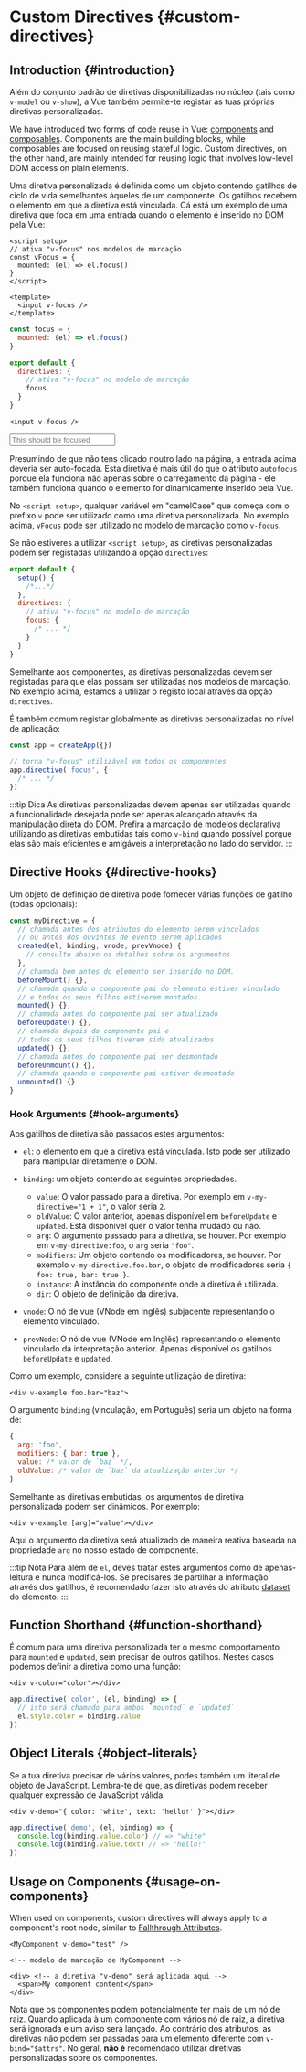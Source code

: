 # Custom Directives {#custom-directives}

<script setup>
const vFocus = {
  mounted: el => {
    el.focus()
  }
}
</script>

## Introduction {#introduction}

Além do conjunto padrão de diretivas disponibilizadas no núcleo (tais como `v-model` ou `v-show`), a Vue também permite-te registar as tuas próprias diretivas personalizadas.

We have introduced two forms of code reuse in Vue: [components](/guide/essentials/component-basics) and [composables](./composables). Components are the main building blocks, while composables are focused on reusing stateful logic. Custom directives, on the other hand, are mainly intended for reusing logic that involves low-level DOM access on plain elements.

Uma diretiva personalizada é definida como um objeto contendo gatilhos de ciclo de vida semelhantes àqueles de um componente. Os gatilhos recebem o elemento em que a diretiva está vinculada. Cá está um exemplo de uma diretiva que foca em uma entrada quando o elemento é inserido no DOM pela Vue:

<div class="composition-api">

```vue
<script setup>
// ativa "v-focus" nos modelos de marcação
const vFocus = {
  mounted: (el) => el.focus()
}
</script>

<template>
  <input v-focus />
</template>
```

</div>

<div class="options-api">

```js
const focus = {
  mounted: (el) => el.focus()
}

export default {
  directives: {
    // ativa "v-focus" no modelo de marcação
    focus
  }
}
```

```vue-html
<input v-focus />
```

</div>

<div class="demo">
  <input v-focus placeholder="This should be focused" />
</div>

Presumindo de que não tens clicado noutro lado na página, a entrada acima deveria ser auto-focada. Esta diretiva é mais útil do que o atributo `autofocus` porque ela funciona não apenas sobre o carregamento da página - ele também funciona quando o elemento for dinamicamente inserido pela Vue.

<div class="composition-api">

No `<script setup>`, qualquer variável em "camelCase" que começa com o prefixo `v` pode ser utilizado como uma diretiva personalizada. No exemplo acima, `vFocus` pode ser utilizado no modelo de marcação como `v-focus`.

Se não estiveres a utilizar `<script setup>`, as diretivas personalizadas podem ser registadas utilizando a opção `directives`:

```js
export default {
  setup() {
    /*...*/
  },
  directives: {
    // ativa "v-focus" no modelo de marcação
    focus: {
      /* ... */
    }
  }
}
```

</div>

<div class="options-api">

Semelhante aos componentes, as diretivas personalizadas devem ser registadas para que elas possam ser utilizadas nos modelos de marcação. No exemplo acima, estamos a utilizar o registo local através da opção `directives`.

</div>

É também comum registar globalmente as diretivas personalizadas no nível de aplicação:

```js
const app = createApp({})

// torna "v-focus" utilizável em todos os componentes
app.directive('focus', {
  /* ... */
})
```

:::tip Dica
As diretivas personalizadas devem apenas ser utilizadas quando a funcionalidade desejada pode ser apenas alcançado através da manipulação direta do DOM. Prefira a marcação de modelos declarativa utilizando as diretivas embutidas tais como `v-bind` quando possível porque elas são mais eficientes e amigáveis a interpretação no lado do servidor.
:::

## Directive Hooks {#directive-hooks}

Um objeto de definição de diretiva pode fornecer várias funções de gatilho (todas opcionais):

```js
const myDirective = {
  // chamada antes dos atributos do elemento serem vinculados
  // ou antes dos ouvintes de evento serem aplicados
  created(el, binding, vnode, prevVnode) {
    // consulte abaixo os detalhes sobre os argumentos
  },
  // chamada bem antes do elemento ser inserido no DOM.
  beforeMount() {},
  // chamada quando o componente pai do elemento estiver vinculado
  // e todos os seus filhos estiverem montados.
  mounted() {},
  // chamada antes do componente pai ser atualizado
  beforeUpdate() {},
  // chamada depois do componente pai e
  // todos os seus filhos tiverem sido atualizados
  updated() {},
  // chamada antes do componente pai ser desmontado
  beforeUnmount() {},
  // chamada quando o componente pai estiver desmontado
  unmounted() {}
}
```

### Hook Arguments {#hook-arguments}

Aos gatilhos de diretiva são passados estes argumentos:

- `el`: o elemento em que a diretiva está vinculada. Isto pode ser utilizado para manipular diretamente o DOM.

- `binding`: um objeto contendo as seguintes propriedades.

  - `value`: O valor passado para a diretiva. Por exemplo em `v-my-directive="1 + 1"`, o valor seria `2`.
  - `oldValue`: O valor anterior, apenas disponível em `beforeUpdate` e `updated`. Está disponível quer o valor tenha mudado ou não.
  - `arg`: O argumento passado para a diretiva, se houver. Por exemplo em `v-my-directive:foo`, o `arg` seria `"foo"`.
  - `modifiers`: Um objeto contendo os modificadores, se houver. Por exemplo `v-my-directive.foo.bar`, o objeto de modificadores seria `{ foo: true, bar: true }`.
  - `instance`: A instância do componente onde a diretiva é utilizada.
  - `dir`: O objeto de definição da diretiva.

- `vnode`: O nó de vue (VNode em Inglês) subjacente representando o elemento vinculado.
- `prevNode`: O nó de vue (VNode em Inglês) representando o elemento vinculado da interpretação anterior. Apenas disponível os gatilhos `beforeUpdate` e `updated`.

Como um exemplo, considere a seguinte utilização de diretiva:

```vue-html
<div v-example:foo.bar="baz">
```

O argumento `binding` (vinculação, em Português) seria um objeto na forma de:

```js
{
  arg: 'foo',
  modifiers: { bar: true },
  value: /* valor de `baz` */,
  oldValue: /* valor de `baz` da atualização anterior */
}
```

Semelhante as diretivas embutidas, os argumentos de diretiva personalizada podem ser dinâmicos. Por exemplo:

```vue-html
<div v-example:[arg]="value"></div>
```

Aqui o argumento da diretiva será atualizado de maneira reativa baseada na propriedade `arg` no nosso estado de componente.

:::tip Nota
Para além de `el`, deves tratar estes argumentos como de apenas-leitura e nunca modificá-los. Se precisares de partilhar a informação através dos gatilhos, é recomendado fazer isto através do atributo [dataset](https://developer.mozilla.org/en-US/docs/Web/API/HTMLElement/dataset) do elemento.
:::

## Function Shorthand {#function-shorthand}

É comum para uma diretiva personalizada ter o mesmo comportamento para `mounted` e `updated`, sem precisar de outros gatilhos. Nestes casos podemos definir a diretiva como uma função:

```vue-html
<div v-color="color"></div>
```

```js
app.directive('color', (el, binding) => {
  // isto será chamado para ambos `mounted` e `updated`
  el.style.color = binding.value
})
```

## Object Literals {#object-literals}

Se a tua diretiva precisar de vários valores, podes também um literal de objeto de JavaScript. Lembra-te de que, as diretivas podem receber qualquer expressão de JavaScript válida.

```vue-html
<div v-demo="{ color: 'white', text: 'hello!' }"></div>
```

```js
app.directive('demo', (el, binding) => {
  console.log(binding.value.color) // => "white"
  console.log(binding.value.text) // => "hello!"
})
```

## Usage on Components {#usage-on-components}

When used on components, custom directives will always apply to a component's root node, similar to [Fallthrough Attributes](/guide/components/attrs).

```vue-html
<MyComponent v-demo="test" />
```

```vue-html
<!-- modelo de marcação de MyComponent -->

<div> <!-- a diretiva "v-demo" será aplicada aqui -->
  <span>My component content</span>
</div>
```

Nota que os componentes podem potencialmente ter mais de um nó de raiz. Quando aplicada à um componente com vários nó de raiz, a diretiva será ignorada e um aviso será lançado. Ao contrário dos atributos, as diretivas não podem ser passadas para um elemento diferente com `v-bind="$attrs"`. No geral, **não é** recomendado utilizar diretivas personalizadas sobre os componentes.
